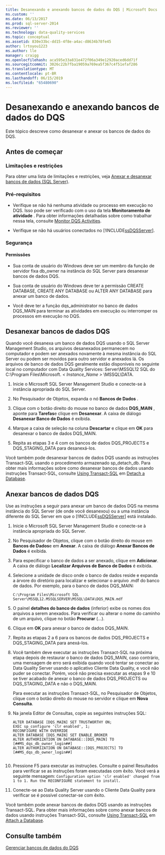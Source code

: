 ```yaml
---
title: Desanexando e anexando bancos de dados do DQS | Microsoft Docs
ms.custom: ''
ms.date: 06/13/2017
ms.prod: sql-server-2014
ms.reviewer: ''
ms.technology: data-quality-services
ms.topic: conceptual
ms.assetid: 830e33bc-dd15-4f8e-a4ac-d8634b78fe45
author: lrtoyou1223
ms.author: lle
manager: craigg
ms.openlocfilehash: aca595e33a831e472f06a349e12920aced6dd71f
ms.sourcegitcommit: 3026c22b7fba19059a769ea5f367c4f51efaf286
ms.translationtype: MT
ms.contentlocale: pt-BR
ms.lasthandoff: 06/15/2019
ms.locfileid: "65480690"
---
```

# <a name="detaching-and-attaching-dqs-databases"></a>Desanexando e anexando bancos de dados do DQS
  Este tópico descreve como desanexar e anexar os bancos de dados do DQS.  
  
##  <a name="BeforeYouBegin"></a> Antes de começar  
  
###  <a name="Limitations"></a> Limitações e restrições  
 Para obter uma lista de limitações e restrições, veja [Anexar e desanexar bancos de dados &#40;SQL Server&#41;](../relational-databases/databases/database-detach-and-attach-sql-server.md).  
  
###  <a name="Prerequisites"></a> Pré-requisitos  
  
-   Verifique se não há nenhuma atividade ou processo em execução no DQS. Isso pode ser verificado com o uso da tela **Monitoramento de atividade** . Para obter informações detalhadas sobre como trabalhar nessa tela, consulte [Monitor DQS Activities](../../2014/data-quality-services/monitor-dqs-activities.md).  
  
-   Verifique se não há usuários conectados no [!INCLUDE[ssDQSServer](../includes/ssdqsserver-md.md)].  
  
###  <a name="Security"></a> Segurança  
  
####  <a name="Permissions"></a> Permissões  
  
-   Sua conta de usuário do Windows deve ser um membro da função de servidor fixa db_owner na instância do SQL Server para desanexar bancos de dados DQS.  
  
-   Sua conta de usuário do Windows deve ter a permissão CREATE DATABASE, CREATE ANY DATABASE ou ALTER ANY DATABASE para anexar um banco de dados.  
  
-   Você deve ter a função dqs_administrator no banco de dados DQS_MAIN para terminar as atividades em execução ou interromper os processos em execução no DQS.  
  
##  <a name="Detach"></a> Desanexar bancos de dados DQS  
 Quando você desanexa um banco de dados DQS usando o SQL Server Management Studio, os arquivos desanexados permanecem no computador e podem ser anexados novamente à mesma instância do SQL Server ou podem ser movidos para outro servidor e anexados lá. Os arquivos de banco de dados DQS geralmente estão disponíveis no seguinte local no computador com Data Quality Services: Server\MSSQL12 SQL do C:\Program Files\Microsoft. *< Instance_Name >* \MSSQL\DATA.  
  
1.  Inicie o Microsoft SQL Server Management Studio e conecte-se à instância apropriada do SQL Server.  
  
2.  No Pesquisador de Objetos, expanda o nó **Bancos de Dados** .  
  
3.  Clique com o botão direito do mouse no banco de dados **DQS_MAIN** , aponte para **Tarefas**e clique em **Desanexar**. A caixa de diálogo **Desanexar Banco de Dados** é exibida.  
  
4.  Marque a caixa de seleção na coluna **Descartar** e clique em **OK** para desanexar o banco de dados DQS_MAIN.  
  
5.  Repita as etapas 3 e 4 com os bancos de dados DQS_PROJECTS e DQS_STAGING_DATA para desanexá-los.  
  
 Você também pode desanexar bancos de dados DQS usando as instruções Transact-SQL usando o procedimento armazenado sp_detach_db. Para obter mais informações sobre como desanexar bancos de dados usando instruções Transact-SQL, consulte [Using Transact-SQL](../relational-databases/databases/detach-a-database.md#TsqlProcedure) em [Detach a Database](../relational-databases/databases/detach-a-database.md).  
  
##  <a name="Attach"></a> Anexar bancos de dados DQS  
 Use as instruções a seguir para anexar um banco de dados DQS na mesma instância do SQL Server (de onde você desanexou) ou a uma instância diferente do SQL Server em que o [!INCLUDE[ssDQSServer](../includes/ssdqsserver-md.md)] está instalado.  
  
1.  Inicie o Microsoft SQL Server Management Studio e conecte-se à instância apropriada do SQL Server.  
  
2.  No Pesquisador de Objetos, clique com o botão direito do mouse em **Bancos de Dados**e em **Anexar**. A caixa de diálogo **Anexar Bancos de Dados** é exibida.  
  
3.  Para especificar o banco de dados a ser anexado, clique em **Adicionar**. A caixa de diálogo **Localizar Arquivos de Banco de Dados** é exibida.  
  
4.  Selecione a unidade de disco onde o banco de dados reside e expanda a árvore do diretório para localizar e selecionar o arquivo .mdf do banco de dados. Por exemplo, para o banco de dados DQS_MAIN:  
  
    ```  
    C:\Program Files\Microsoft SQL Server\MSSQL12.MSSQLSERVER\MSSQL\DATA\DQS_MAIN.mdf  
    ```  
  
5.  O painel **detalhes do banco de dados** (inferior) exibe os nomes dos arquivos a serem anexados. Para verificar ou alterar o nome do caminho de um arquivo, clique no botão **Procurar** (...).  
  
6.  Clique em **OK** para anexar o banco de dados DQS_MAIN.  
  
7.  Repita as etapas 2 a 6 para os bancos de dados DQS_PROJECTS e DQS_STAGING_DATA para anexá-los.  
  
8.  Você também deve executar as instruções Transact-SQL na próxima etapa depois de restaurar o banco de dados DQS_MAIN, caso contrário, uma mensagem de erro será exibida quando você tentar se conectar ao Data Quality Server usando o aplicativo Cliente Data Quality, e você não puder se conectar. Porém, você não precisa executar as etapas 9 e 10 se tiver acabado de anexar o banco de dados DQS_PROJECTS ou DQS_STAGING_DATA e não o DQS_MAIN.  
  
     Para executar as instruções Transact-SQL, no Pesquisador de Objetos, clique com o botão direito do mouse no servidor e clique em **Nova Consulta**.  
  
9. Na janela Editor de Consultas, copie as seguintes instruções SQL:  
  
    ```  
    ALTER DATABASE [DQS_MAIN] SET TRUSTWORTHY ON;  
    EXEC sp_configure 'clr enabled', 1;  
    RECONFIGURE WITH OVERRIDE  
    ALTER DATABASE [DQS_MAIN] SET ENABLE_BROKER  
    ALTER AUTHORIZATION ON DATABASE::[DQS_MAIN] TO [##MS_dqs_db_owner_login##]  
    ALTER AUTHORIZATION ON DATABASE::[DQS_PROJECTS] TO [##MS_dqs_db_owner_login##]  
  
    ```  
  
10. Pressione F5 para executar as instruções. Consulte o painel Resultados para verificar se as instruções foram executadas com êxito. Você verá a seguinte mensagem: `Configuration option 'clr enabled' changed from 1 to 1. Run the RECONFIGURE statement to install.`  
  
11. Conecte-se ao Data Quality Server usando o Cliente Data Quality para verificar se é possível conectar-se com êxito.  
  
 Você também pode anexar bancos de dados DQS usando as instruções Transact-SQL. Para obter mais informações sobre como anexar bancos de dados usando instruções Transact-SQL, consulte [Using Transact-SQL](../relational-databases/databases/attach-a-database.md#TsqlProcedure) em [Attach a Database](../relational-databases/databases/attach-a-database.md).  
  
## <a name="see-also"></a>Consulte também  
 [Gerenciar bancos de dados do DQS](../../2014/data-quality-services/manage-dqs-databases.md)  
  
  

